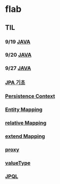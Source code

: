 # flab

## TIL
### 9/19 [JAVA](https://github.com/kps990515/flab/tree/master/919)
### 9/20 [JAVA](https://github.com/kps990515/flab/tree/master/920)
### 9/27 [JAVA](https://github.com/kps990515/flab/tree/master/927)
### [JPA 기초](https://github.com/kps990515/flab/tree/master/jpa_first)
### [Persistence Context](https://github.com/kps990515/flab/tree/master/persistence)
### [Entity Mapping](https://github.com/kps990515/flab/tree/master/entity_mapping)
### [relative Mapping](https://github.com/kps990515/flab/tree/master/relative_mapping)
### [extend Mapping](https://github.com/kps990515/flab/tree/master/extend_mapping)
### [proxy](https://github.com/kps990515/flab/tree/master/proxy)
### [valueType](https://github.com/kps990515/flab/tree/master/value_type)
### [JPQL](https://github.com/kps990515/flab/tree/master/jpql)